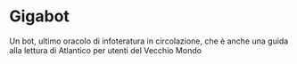 # Gigabot
Un bot, ultimo oracolo di infoteratura in circolazione, che è anche una guida alla lettura di Atlantico per utenti del Vecchio Mondo
